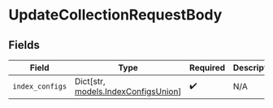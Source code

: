 # UpdateCollectionRequestBody


## Fields

| Field                                                                 | Type                                                                  | Required                                                              | Description                                                           |
| --------------------------------------------------------------------- | --------------------------------------------------------------------- | --------------------------------------------------------------------- | --------------------------------------------------------------------- |
| `index_configs`                                                       | Dict[str, [models.IndexConfigsUnion](../models/indexconfigsunion.md)] | :heavy_check_mark:                                                    | N/A                                                                   |